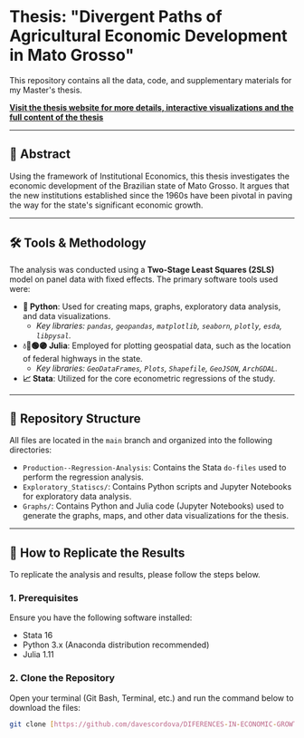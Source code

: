# Thesis: "Divergent Paths of Agricultural Economic Development in Mato Grosso"

This repository contains all the data, code, and supplementary materials for my Master's thesis.

**[Visit the thesis website for more details, interactive visualizations and the full content of the thesis](https://divergent-paths-of-agricultural-economic.onrender.com/)**

---

## 📄 Abstract

Using the framework of Institutional Economics, this thesis investigates the economic development of the Brazilian state of Mato Grosso. It argues that the new institutions established since the 1960s have been pivotal in paving the way for the state's significant economic growth.

---

## 🛠️ Tools & Methodology

The analysis was conducted using a **Two-Stage Least Squares (2SLS)** model on panel data with fixed effects. The primary software tools used were:

* **🐍 Python**: Used for creating maps, graphs, exploratory data analysis, and data visualizations.
    * *Key libraries: `pandas`, `geopandas`, `matplotlib`, `seaborn`, `plotly`, `esda`, `libpysal`.*
* **💧🔴🟢🟣 Julia**: Employed for plotting geospatial data, such as the location of federal highways in the state.
    * *Key libraries: `GeoDataFrames`, `Plots`, `Shapefile`, `GeoJSON`, `ArchGDAL`.*
* **📈 Stata**: Utilized for the core econometric regressions of the study.

---

## 📂 Repository Structure

All files are located in the `main` branch and organized into the following directories:

* `Production--Regression-Analysis`: Contains the Stata `do-files` used to perform the regression analysis.
* `Exploratory_Statiscs/`: Contains Python scripts and Jupyter Notebooks for exploratory data analysis.
* `Graphs/`: Contains Python and Julia code (Jupyter Notebooks) used to generate the graphs, maps, and other data visualizations for the thesis.

---

## 🚀 How to Replicate the Results

To replicate the analysis and results, please follow the steps below.

### 1. Prerequisites

Ensure you have the following software installed:
* Stata 16
* Python 3.x (Anaconda distribution recommended)
* Julia 1.11

### 2. Clone the Repository

Open your terminal (Git Bash, Terminal, etc.) and run the command below to download the files:
```bash
git clone [https://github.com/davescordova/DIFERENCES-IN-ECONOMIC-GROWTH-PATH-IN-MATO-GROSSO.git](https://github.com/davescordova/DIFERENCES-IN-ECONOMIC-GROWTH-PATH-IN-MATO-GROSSO.git)
